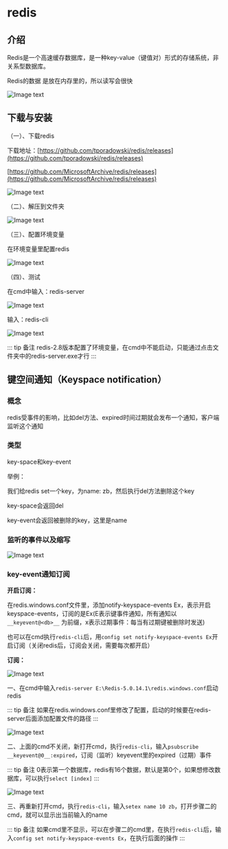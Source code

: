 # redis

## 介绍

Redis是一个高速缓存数据库，是一种key-value（键值对）形式的存储系统，非关系型数据库。

Redis的数据 是放在内存里的，所以读写会很快

![Image text](../../.vuepress/public/Java/redis/01/06.png)

## 下载与安装

（一）、下载redis

下载地址：[https://github.com/tporadowski/redis/releases](https://github.com/tporadowski/redis/releases)

[https://github.com/MicrosoftArchive/redis/releases](https://github.com/MicrosoftArchive/redis/releases)

![Image text](../../.vuepress/public/Java/redis/01/01.png)

（二）、解压到文件夹

![Image text](../../.vuepress/public/Java/redis/01/02.png)

（三）、配置环境变量

在环境变量里配置redis

![Image text](../../.vuepress/public/Java/redis/01/03.png)

（四）、测试

在cmd中输入：redis-server

![Image text](../../.vuepress/public/Java/redis/01/04.png)

输入：redis-cli

![Image text](../../.vuepress/public/Java/redis/01/05.png)

::: tip 备注
redis-2.8版本配置了环境变量，在cmd中不能启动，只能通过点击文件夹中的redis-server.exe才行
:::

## 键空间通知（Keyspace notification）

### 概念

redis受事件的影响，比如del方法、expired时间过期就会发布一个通知，客户端监听这个通知

### 类型

key-space和key-event

举例：

我们给redis set一个key，为name: zb，然后执行del方法删除这个key

key-space会返回del

key-event会返回被删除的key，这里是name

### 监听的事件以及缩写

![Image text](../../.vuepress/public/Java/redis/01/07.png)

### key-event通知订阅

**开启订阅：**

在redis.windows.conf文件里，添加notify-keyspace-events Ex，表示开启keyspace-events，订阅的是Ex(E表示键事件通知，所有通知以 `__keyevent@<db>__` 为前缀，x表示过期事件：每当有过期键被删除时发送)

也可以在cmd执行`redis-cli`后，用`config set notify-keyspace-events Ex`开启订阅（关闭redis后，订阅会关闭，需要每次都开启）

**订阅：**

![Image text](../../.vuepress/public/Java/redis/01/10.png)

一、在cmd中输入`redis-server E:\Redis-5.0.14.1\redis.windows.conf`启动redis

::: tip 备注
如果在redis.windows.conf里修改了配置，启动的时候要在redis-server后面添加配置文件的路径
:::

![Image text](../../.vuepress/public/Java/redis/01/08.png)

二、上面的cmd不关闭，新打开cmd，执行`redis-cli`，输入`psubscribe __keyevent@0__:expired`，订阅（监听）keyevent里的expired（过期）事件

::: tip 备注
0表示第一个数据库，redis有16个数据，默认是第0个，如果想修改数据库，可以执行`select [index]`
:::

![Image text](../../.vuepress/public/Java/redis/01/09.png)

三、再重新打开cmd，执行`redis-cli`，输入`setex name 10 zb`，打开步骤二的cmd，就可以显示出当前输入的name

::: tip 备注
如果cmd里不显示，可以在步骤二的cmd里，在执行`redis-cli`后，输入`config set notify-keyspace-events Ex`，在执行后面的操作
:::
